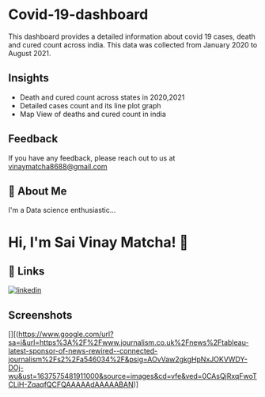 # Covid-19-dashboard

This dashboard provides a detailed information about covid 19 cases, death and cured count across india. This data was collected from January 2020 to August 2021. 

## Insights

- Death and cured count across states in 2020,2021
- Detailed cases count and its line plot graph
- Map View of deaths and cured count in india

## Feedback

If you have any feedback, please reach out to us at vinaymatcha8688@gmail.com

## 🚀 About Me
I'm a Data science enthusiastic...


# Hi, I'm Sai Vinay Matcha! 👋


## 🔗 Links
[![linkedin](https://img.shields.io/badge/linkedin-0A66C2?style=for-the-badge&logo=linkedin&logoColor=white)](www.linkedin.com/in/sai-vinay-matcha-653661196)

## Screenshots

[][(https://www.google.com/url?sa=i&url=https%3A%2F%2Fwww.journalism.co.uk%2Fnews%2Ftableau-latest-sponsor-of-news-rewired--connected-journalism%2Fs2%2Fa546034%2F&psig=AOvVaw2gkgHpNxJOKVWDY-DOj-wu&ust=1637575481911000&source=images&cd=vfe&ved=0CAsQjRxqFwoTCLiH-ZqaqfQCFQAAAAAdAAAAABAN)]
